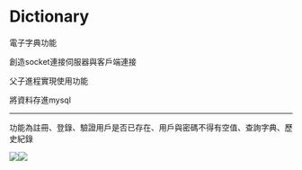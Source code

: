 # Dictionary
電子字典功能

創造socket連接伺服器與客戶端連接

父子進程實現使用功能

將資料存進mysql


----------------------------------------------------------------------
功能為註冊、登錄、驗證用戶是否已存在、用戶與密碼不得有空值、查詢字典、歷史紀錄


<img src='https://github.com/huihuiman/Dictionary/blob/master/dict%E5%9C%96%E7%89%87/dict1.jpg'><img src='https://github.com/huihuiman/Dictionary/blob/master/dict%E5%9C%96%E7%89%87/dict2.jpg'>
